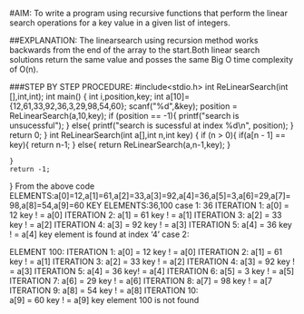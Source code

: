 #AIM:
To write a program using recursive functions that perform the linear search operations for a key value in a given list of integers.

##EXPLANATION:
The linearsearch using recursion method works backwards from the end of the array to the start.Both linear search solutions return the same value and posses the same Big O time complexity of O(n).

###STEP BY STEP PROCEDURE:
#include<stdio.h>
int ReLinearSearch(int [],int,int);
int main()
{
	int i,position,key;
	int a[10]= {12,61,33,92,36,3,29,98,54,60};
	scanf("%d",&key);
	position = ReLinearSearch(a,10,key);
	if (position == -1){
		printf("search is unsucessful");
	}
	else{
		printf("search is sucessful at index %d\n", position);
	}
	return 0;
}
int ReLinearSearch(int a[],int n,int key)
{
	if (n > 0){
		if(a[n - 1] == key){
			return n-1;
		}
		else{
			return ReLinearSearch(a,n-1,key);
		}
		
	}	
	return -1;
}
From the above code
ELEMENTS:a[0]=12,a[1]=61,a[2]=33,a[3]=92,a[4]=36,a[5]=3,a[6]=29,a[7]=98,a[8]=54,a[9]=60
KEY ELEMENTS:36,100
case 1: 36
ITERATION 1:
                     a[0] = 12
                     key ! = a[0]
ITERATION 2:
                     a[1] = 61
                     key ! = a[1]
ITERATION 3:
                     a[2] = 33
                     key ! = a[2]
ITERATION 4:
                     a[3] = 92
                     key ! = a[3]
ITERATION 5:
                     a[4] = 36
                     key ! = a[4]
key element is found at index ‘4’
case 2:

ELEMENT 100:
ITERATION 1:
                         a[0] = 12
                         key ! = a[0]
ITERATION 2:
                         a[1] = 61
                         key ! = a[1]
ITERATION 3:
                         a[2] = 33
                         key ! = a[2]
ITERATION 4:
                        a[3] = 92
                        key ! = a[3]
ITERATION 5:
                       a[4] = 36
                     key! = a[4]
ITERATION 6:
                     a[5] = 3
                     key ! = a[5]
ITERATION 7:
                    a[6] = 29
                    key ! = a[6]
ITERATION 8:
                    a[7] = 98
                    key ! = a[7
ITERATION 9:
                    a[8] = 54
                    key ! = a[8]
ITERATION 10:   
                    a[9] = 60
                    key ! = a[9]
key element 100 is not found
